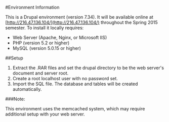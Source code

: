 #Environment Information

This is a Drupal environment (version 7.34). It will be available online at [http://216.47.136.104/](http://216.47.136.104/) throughout the Spring 2015 semester. To install it locally requires:

* Web Server (Apache, Nginx, or Microsoft IIS)
* PHP (version 5.2 or higher)
* MySQL (version 5.0.15 or higher)

##Setup
1. Extract the .RAR files and set the drupal directory to be the web server's document and server root.
2. Create a root localhost user with no password set.
3. Import the SQL file. The database and tables will be created automatically. 


###Note: 

This environment uses the memcached system, which may require additional setup with your web server.